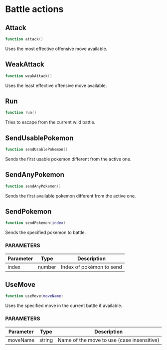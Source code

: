# Battle actions

## Attack

```lua
function attack()
```

Uses the most effective offensive move available.

## WeakAttack

```lua
function weakAttack()
```

Uses the least effective offensive move available.

## Run

```lua
function run()
```

Tries to escape from the current wild battle.

## SendUsablePokemon

```lua
function sendUsablePokemon()
```

Sends the first usable pokemon different from the active one.

## SendAnyPokemon

```lua
function sendAnyPokemon()
```

Sends the first available pokemon different from the active one.

## SendPokemon

```lua
function sendPokemon(index)
```

Sends the specified pokemon to battle.

### PARAMETERS

Parameter | Type   | Description
--------- | ------ | -----------
index     | number | Index of pokémon to send

## UseMove

```lua
function useMove(moveName)
```

Uses the specified move in the current battle if available.

### PARAMETERS

Parameter   | Type   | Description
----------- | ------ | -----------
moveName    | string | Name of the move to use (case insensitive)
